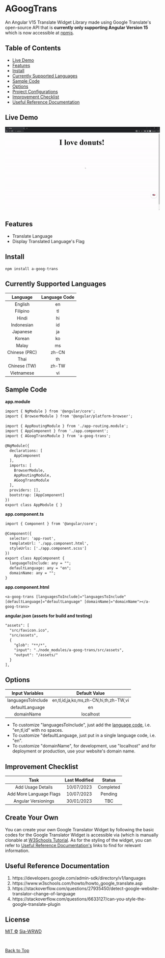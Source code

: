 # AGoogTrans
An Angular V15 Translate Widget Library made using Google Translate's open-source API that is <b>currently only supporting Angular Version 15</b> which is now accessible at <a href="https://www.npmjs.com/package/a-goog-trans" target="_blank">npmjs</a>. 

## Table of Contents
<ul>
  <li><a href="#live-demo">Live Demo</a></li>
  <li><a href="#features">Features</a></li>
  <li><a href="#install">Install</a></li>
  <li><a href="#currently-supported-languages">Currently Supported Languages</a></li>
  <li><a href="#sample-code">Sample Code</a></li>
  <li><a href="#options">Options</a></li>
  <li><a href="#create-your-own">Project Configurations</a></li>
  <li><a href="#improvement-checklist">Improvement Checklist</a></li>
  <li><a href="#useful-reference-documentation">Useful Reference Documentation</a></li>
</ul>

## Live Demo
<img src="live-demo.gif" alt="Live Demo">

## Features 
<ul>
  <li>Translate Language</li>
  <li>Display Translated Language's Flag</li>
</ul> 

## Install
```
npm install a-goog-trans
```

## Currently Supported Languages
| Language          | Language Code |
| :---:             | :---:         |
| English           | en            |
| Filipino          | tl            |
| Hindi             | hi            |
| Indonesian        | id            |
| Japanese          | ja            |
| Korean            | ko            |
| Malay             | ms            |
| Chinese (PRC)     | zh-CN         |
| Thai              | th            |
| Chinese (TW)      | zh-TW         |
| Vietnamese        | vi            |

## Sample Code
<b>app.module</b>
```
import { NgModule } from '@angular/core';
import { BrowserModule } from '@angular/platform-browser';

import { AppRoutingModule } from './app-routing.module';
import { AppComponent } from './app.component';
import { AGoogTransModule } from 'a-goog-trans';

@NgModule({
  declarations: [
    AppComponent
  ],
  imports: [
    BrowserModule,
    AppRoutingModule,
    AGoogTransModule
  ],
  providers: [],
  bootstrap: [AppComponent]
})
export class AppModule { }
```

<b>app.component.ts</b>
```
import { Component } from '@angular/core';

@Component({
  selector: 'app-root',
  templateUrl: './app.component.html',
  styleUrls: ['./app.component.scss']
})
export class AppComponent {
  languageToInclude: any = "";
  defaultLanguage: any = "en";
  domainName: any = "";
}
```

<b>app.component.html</b>
```
<a-goog-trans [languagesToInclude]="languagesToInclude" [defaultLanguage]="defaultLanguage" [domainName]="domainName"></a-goog-trans>
```

<b>angular.json (assets for build and testing)</b>
```
"assets": [
  "src/favicon.ico",
  "src/assets",
  {
    "glob": "**/*",
    "input": "./node_modules/a-goog-trans/src/assets",
    "output": "/assets/"
  }
],
```

## Options
| Input Variables    | Default Value                          |
| :---:              | :---:                                  |
| languagesToInclude | en,tl,id,ja,ko,ms,zh-CN,hi,th,zh-TW,vi |
| defaultLanguage    | en                                     |
| domainName         | localhost                              |
<ul>
<li>To customize "languagesToInclude", just add the <a href="#currently-supported-languages">language code</a>, i.e. "en,tl,id" with no spaces. </li>
<li>To customize "defaultLanguage, just put in a single language code, i.e. "en". </li>
<li>To customize "domainName", for development, use "localhost" and for deployment or production, use your website's domain name. </li>
</ul>

## Improvement Checklist
| Task | Last Modified | Status |
| :---:   | :---: | :---: |
| Add Usage Details | 10/07/2023   | Completed   |
| Add More Language Flags | 10/07/2023   | Pending   |
| Angular Versionings | 30/01/2023   | TBC   |

## Create Your Own
<p>
  You can create your own Google Translator Widget by following the basic codes for the Google Translator Widget is accessible via (which is manually clonable at <a     href="https://www.w3schools.com/howto/howto_google_translate.asp" target="_blank">W3Schools Tutorial</a>. As for the styling of the widget, you can refer to <a         href="#useful-reference-documentation">Useful Reference Documentation's</a> links to find for relevant information.
</p>

## Useful Reference Documentation
<ol>
  <li> https://developers.google.com/admin-sdk/directory/v1/languages </li>
  <li> https://www.w3schools.com/howto/howto_google_translate.asp </li>
  <li> https://stackoverflow.com/questions/27935450/detect-google-website-translator-change-of-language </li>
  <li> https://stackoverflow.com/questions/6633127/can-you-style-the-google-translate-plugin </li>
</ol>

## License
<a href="MIT.txt">MIT ©</a> <a href="https://www.heysia.dev" target="_blank">Sia-WRWD</a>

<br/>

<a href="#agoogtrans">Back to Top</a>
